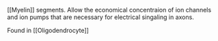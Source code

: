 [[Myelin]] segments.
Allow the economical concentraion of ion channels and ion pumps that are necessary for electrical singaling in axons.

Found in [[Oligodendrocyte]] 
